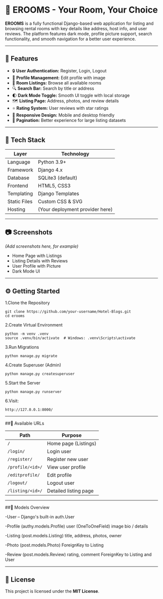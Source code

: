# 📘 EROOMS - Your Room, Your Choice

**EROOMS** is a fully functional Django-based web application for listing and browsing rental rooms with key details like address, host info, and user reviews. The platform features dark mode, profile picture support, search functionality, and smooth navigation for a better user experience.

---


## 🚀 Features
- 🔒 **User Authentication:** Register, Login, Logout  
- 👤 **Profile Management:** Edit profile with image  
- 🏡 **Room Listings:** Browse all available rooms  
- 🔍 **Search Bar:** Search by title or address  
- 🌓 **Dark Mode Toggle:** Smooth UI toggle with local storage  
- 🗺️ **Listing Page:** Address, photos, and review details  
- ⭐ **Rating System:** User reviews with star ratings  
- 📱 **Responsive Design:** Mobile and desktop friendly  
- 🧭 **Pagination:** Better experience for large listing datasets  

---

## 🧰 Tech Stack

| Layer      | Technology                  |
|------------|----------------------------|
| Language   | Python 3.9+                |
| Framework  | Django 4.x                 |
| Database   | SQLite3 (default)          |
| Frontend   | HTML5, CSS3                |
| Templating | Django Templates           |
| Static Files | Custom CSS & SVG          |
| Hosting    | (Your deployment provider here) |

---

## 📷 Screenshots
*(Add screenshots here, for example)*  
- Home Page with Listings  
- Listing Details with Reviews  
- User Profile with Picture  
- Dark Mode UI  

---

## ⚙️ Getting Started

1.Clone the Repository
```
git clone https://github.com/your-username/Hotel-Blogs.git
cd erooms
```
2.Create Virtual Environment
```
python -m venv .venv
source .venv/bin/activate  # Windows: .venv\Scripts\activate
```

3.Run Migrations
```
python manage.py migrate
```

4.Create Superuser (Admin)
```
python manage.py createsuperuser
```

5.Start the Server
```
python manage.py runserver
```

6.Visit:
```
http://127.0.0.1:8000/
```
---
##🔗 Available URLs

| Path             | Purpose               |
| ---------------- | --------------------- |
| `/`              | Home page (Listings)  |
| `/login/`        | Login user            |
| `/register/`     | Register new user     |
| `/profile/<id>/` | View user profile     |
| `/editprofile/`  | Edit profile          |
| `/logout/`       | Logout user           |
| `/listing/<id>/` | Detailed listing page |

---

##🧬 Models Overview

-User – Django's built-in auth.User

-Profile (authy.models.Profile)
  user (OneToOneField)
  image
  bio / details

-Listing (post.models.Listing)
  title, address, photos, owner

-Photo (post.models.Photo)
  ForeignKey to Listing

-Review (post.models.Review)
  rating, comment
  ForeignKey to Listing and User

---
## 📜 License  

This project is licensed under the **MIT License**.  

